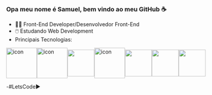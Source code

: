 ### Opa meu nome é Samuel, bem vindo ao meu GitHub ☕️

  - 👨‍💻 Front-End Developer/Desenvolvedor Front-End
  - 🖱️ Estudando Web Development
  - 
    Principais Tecnologias:
<div style="display: flex; align-items: center;">
 
 <img src="https://techstack-generator.vercel.app/js-icon.svg" alt="icon" width="82" height="82" />
 <img src="https://techstack-generator.vercel.app/sass-icon.svg" alt="icon" width="82" height="82" />
 <img src="https://cdn.jsdelivr.net/gh/devicons/devicon@latest/icons/bootstrap/bootstrap-original.svg" width="72" height="72" />
 <br>
 <img src="https://techstack-generator.vercel.app/github-icon.svg" alt="icon" width="82" height="82" width="82" height="82" />
 <img src="https://cdn.jsdelivr.net/gh/devicons/devicon@latest/icons/nodejs/nodejs-plain-wordmark.svg" width="72" height="72" />
 <img src="https://cdn.jsdelivr.net/gh/devicons/devicon@latest/icons/vuejs/vuejs-original.svg" width="72" height="72"/>
 <img src="https://cdn.jsdelivr.net/gh/devicons/devicon@latest/icons/git/git-original.svg" width="72" height="72"/>         
                  
          
</div>

-#LetsCode▶️

<!--
**invitaman/invitaman** is a ✨ _special_ ✨ repository because its `README.md` (this file) appears on your GitHub profile.

Here are some ideas to get you started:

- 🔭 I’m currently working on ...
- 🌱 I’m currently learning ...
- 👯 I’m looking to collaborate on ...
- 🤔 I’m looking for help with ...
- 💬 Ask me about ...
- 📫 How to reach me: ...
- 😄 Pronouns: ...
- ⚡ Fun fact: ...
-->
